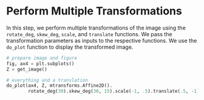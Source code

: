 # Perform Multiple Transformations

In this step, we perform multiple transformations of the image using the `rotate_deg`, `skew_deg`, `scale`, and `translate` functions. We pass the transformation parameters as inputs to the respective functions. We use the `do_plot` function to display the transformed image.

```python
# prepare image and figure
fig, ax4 = plt.subplots()
Z = get_image()

# everything and a translation
do_plot(ax4, Z, mtransforms.Affine2D().
        rotate_deg(30).skew_deg(30, 15).scale(-1, .5).translate(.5, -1))
```
